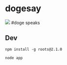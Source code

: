 dogesay
=========
![](http://dogesay.com/wow//doge)
#doge speaks

## Dev
```npm install -g roots@2.1.0```

```node app```
